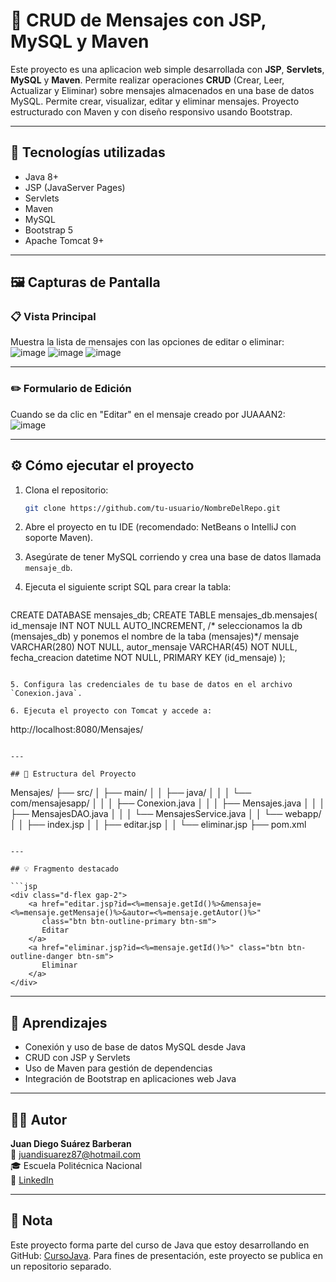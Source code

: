 # 📝 CRUD de Mensajes con JSP, MySQL y Maven

Este proyecto es una aplicacion web simple desarrollada con **JSP**, **Servlets**, **MySQL** y **Maven**. Permite realizar operaciones **CRUD** (Crear, Leer, Actualizar y Eliminar) sobre mensajes almacenados en una base de datos MySQL. Permite crear, visualizar, editar y eliminar mensajes. Proyecto estructurado con Maven y con diseño responsivo usando Bootstrap.

---

## 🚀 Tecnologías utilizadas

- Java 8+
- JSP (JavaServer Pages)
- Servlets
- Maven
- MySQL
- Bootstrap 5
- Apache Tomcat 9+

---

## 🖼️ Capturas de Pantalla

### 📋 Vista Principal
Muestra la lista de mensajes con las opciones de editar o eliminar:  
![image](https://github.com/user-attachments/assets/576efad0-393f-4042-8847-dcc318fae3d7)
![image](https://github.com/user-attachments/assets/8a02c1bd-4c3e-4941-9da0-84f8af496757)
![image](https://github.com/user-attachments/assets/194d086b-04e2-44c1-9645-f6d0d1ec1023)




---

### ✏️ Formulario de Edición
Cuando se da clic en "Editar" en el mensaje creado por JUAAAN2:  
![image](https://github.com/user-attachments/assets/827b9e25-cd53-4c85-b5ce-b3c70a1e48bf)



---


## ⚙️ Cómo ejecutar el proyecto

1. Clona el repositorio:
   ```bash
   git clone https://github.com/tu-usuario/NombreDelRepo.git
   ```

2. Abre el proyecto en tu IDE (recomendado: NetBeans o IntelliJ con soporte Maven).

3. Asegúrate de tener MySQL corriendo y crea una base de datos llamada `mensaje_db`.

4. Ejecuta el siguiente script SQL para crear la tabla:
   ```sql
CREATE DATABASE mensajes_db;
CREATE TABLE mensajes_db.mensajes(
	id_mensaje INT NOT NULL AUTO_INCREMENT,
    /*
  seleccionamos la db (mensajes_db) y ponemos el nombre de la taba (mensajes)*/
    mensaje VARCHAR(280) NOT NULL,
	autor_mensaje VARCHAR(45) NOT NULL,
    fecha_creacion datetime NOT NULL,
    PRIMARY KEY (id_mensaje)
);
   ```

5. Configura las credenciales de tu base de datos en el archivo `Conexion.java`.

6. Ejecuta el proyecto con Tomcat y accede a:
   ```
   http://localhost:8080/Mensajes/
   ```

---

## 🧩 Estructura del Proyecto

```
Mensajes/
├── src/
│   ├── main/
│   │   ├── java/
│   │   │   └── com/mensajesapp/
│   │   │       ├── Conexion.java
│   │   │       ├── Mensajes.java
│   │   │       ├── MensajesDAO.java
│   │   │       └── MensajesService.java
│   │   └── webapp/
│   │       ├── index.jsp
│   │       ├── editar.jsp
│   │       └── eliminar.jsp
├── pom.xml
```

---

## 💡 Fragmento destacado

```jsp
<div class="d-flex gap-2">
    <a href="editar.jsp?id=<%=mensaje.getId()%>&mensaje=<%=mensaje.getMensaje()%>&autor=<%=mensaje.getAutor()%>" 
       class="btn btn-outline-primary btn-sm">
       Editar
    </a>
    <a href="eliminar.jsp?id=<%=mensaje.getId()%>" class="btn btn-outline-danger btn-sm">
       Eliminar
    </a>
</div>
```

---

## 🧠 Aprendizajes

- Conexión y uso de base de datos MySQL desde Java
- CRUD con JSP y Servlets
- Uso de Maven para gestión de dependencias
- Integración de Bootstrap en aplicaciones web Java

---

## 👨‍💻 Autor

**Juan Diego Suárez Barberan**  
📧 juandisuarez87@hotmail.com  
🎓 Escuela Politécnica Nacional  
🔗 [LinkedIn](https://www.linkedin.com/in/suarezjuandb)

---

## 📌 Nota

Este proyecto forma parte del curso de Java que estoy desarrollando en GitHub: [CursoJava](https://github.com/juansuarezb/CursoJava). Para fines de presentación, este proyecto se publica en un repositorio separado.
